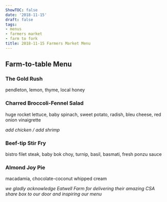 ```yaml
---
ShowTOC: false
date: '2018-11-15'
draft: false
tags:
- menus
- farmers market
- farm to fork
title: 2018-11-15 Farmers Market Menu
---
```


## Farm\-to\-table Menu

### The Gold Rush

pendleton, lemon, thyme, local honey

### Charred Broccoli\-Fennel Salad

huge rocket lettuce, baby spinach, sweet potato,
radish, bleu cheese, red onion vinaigrette

*add chicken / add shrimp*

### Beef\-tip Stir Fry

bistro filet steak, baby bok choy, turnip,
basil, basmati, fresh ponzu sauce

### Almond Joy Pie

macadamia, chocolate\-coconut whipped cream


*we gladly acknowledge Eatwell Farm for delivering their*
*amazing CSA share box to our door and inspiring our menu*
